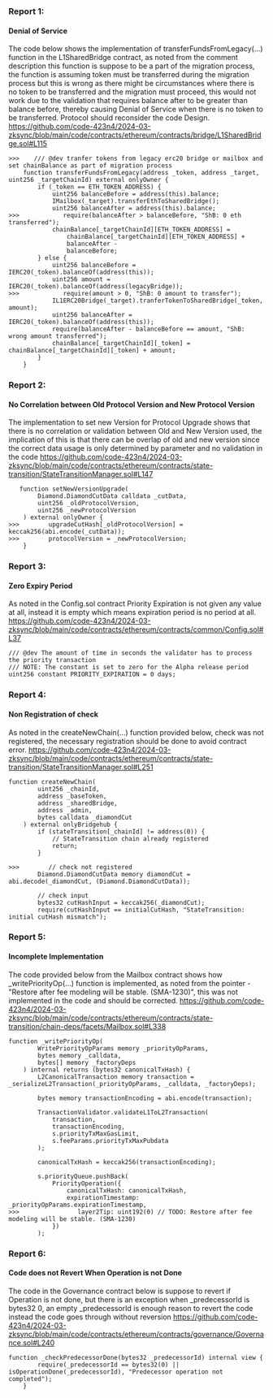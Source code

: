 ### Report 1:
#### Denial of Service
The code below shows the implementation of transferFundsFromLegacy(...) function in the L1SharedBridge contract, as noted from the comment description this function is suppose to be a part of the migration process, the function is assuming token must be transferred during the migration process but this is wrong as there might be circumstances where there is no token to be transferred and the migration must proceed, this would not work due to the validation that requires balance after to be greater than balance before, thereby causing Denial of Service when there is no token to be transferred. Protocol should reconsider the code Design.
https://github.com/code-423n4/2024-03-zksync/blob/main/code/contracts/ethereum/contracts/bridge/L1SharedBridge.sol#L115
```solidity
>>>    /// @dev tranfer tokens from legacy erc20 bridge or mailbox and set chainBalance as part of migration process
    function transferFundsFromLegacy(address _token, address _target, uint256 _targetChainId) external onlyOwner {
        if (_token == ETH_TOKEN_ADDRESS) {
            uint256 balanceBefore = address(this).balance;
            IMailbox(_target).transferEthToSharedBridge();
            uint256 balanceAfter = address(this).balance;
>>>            require(balanceAfter > balanceBefore, "ShB: 0 eth transferred");
            chainBalance[_targetChainId][ETH_TOKEN_ADDRESS] =
                chainBalance[_targetChainId][ETH_TOKEN_ADDRESS] +
                balanceAfter -
                balanceBefore;
        } else {
            uint256 balanceBefore = IERC20(_token).balanceOf(address(this));
            uint256 amount = IERC20(_token).balanceOf(address(legacyBridge));
>>>            require(amount > 0, "ShB: 0 amount to transfer");
            IL1ERC20Bridge(_target).tranferTokenToSharedBridge(_token, amount);
            uint256 balanceAfter = IERC20(_token).balanceOf(address(this));
            require(balanceAfter - balanceBefore == amount, "ShB: wrong amount transferred");
            chainBalance[_targetChainId][_token] = chainBalance[_targetChainId][_token] + amount;
        }
    }
```
###  Report 2:
#### No Correlation between Old Protocol Version and New Protocol Version
The implementation to set new Version for Protocol Upgrade shows that there is no correlation or validation between Old and New Version used, the implication of this is that there can be overlap of old and new version since the correct data usage is only determined by parameter and no validation in the code
https://github.com/code-423n4/2024-03-zksync/blob/main/code/contracts/ethereum/contracts/state-transition/StateTransitionManager.sol#L147
```solidity
   function setNewVersionUpgrade(
        Diamond.DiamondCutData calldata _cutData,
        uint256 _oldProtocolVersion,
        uint256 _newProtocolVersion
    ) external onlyOwner {
>>>        upgradeCutHash[_oldProtocolVersion] = keccak256(abi.encode(_cutData));
>>>        protocolVersion = _newProtocolVersion;
    }
```
###  Report 3:
#### Zero Expiry Period
As noted in the Config.sol contract Priority Expiration is not given any value at all, instead it is empty which means expiration period is no period at all.
https://github.com/code-423n4/2024-03-zksync/blob/main/code/contracts/ethereum/contracts/common/Config.sol#L37
```solidity
/// @dev The amount of time in seconds the validator has to process the priority transaction
/// NOTE: The constant is set to zero for the Alpha release period
uint256 constant PRIORITY_EXPIRATION = 0 days;
```
###  Report 4:
#### Non Registration of check
As noted in the createNewChain(...) function provided below, check was not registered, the necessary registration should be done to avoid contract error.
https://github.com/code-423n4/2024-03-zksync/blob/main/code/contracts/ethereum/contracts/state-transition/StateTransitionManager.sol#L251
```solidity
function createNewChain(
        uint256 _chainId,
        address _baseToken,
        address _sharedBridge,
        address _admin,
        bytes calldata _diamondCut
    ) external onlyBridgehub {
        if (stateTransition[_chainId] != address(0)) {
            // StateTransition chain already registered
            return;
        }

>>>        // check not registered
        Diamond.DiamondCutData memory diamondCut = abi.decode(_diamondCut, (Diamond.DiamondCutData));

        // check input
        bytes32 cutHashInput = keccak256(_diamondCut);
        require(cutHashInput == initialCutHash, "StateTransition: initial cutHash mismatch");
```
###  Report 5:
#### Incomplete Implementation
The code provided below from the Mailbox contract shows how _writePriorityOp(...) function is implemented, as noted from the pointer - "Restore after fee modeling will be stable. (SMA-1230)", this was not implemented in the code and should be corrected.
https://github.com/code-423n4/2024-03-zksync/blob/main/code/contracts/ethereum/contracts/state-transition/chain-deps/facets/Mailbox.sol#L338
```solidity
function _writePriorityOp(
        WritePriorityOpParams memory _priorityOpParams,
        bytes memory _calldata,
        bytes[] memory _factoryDeps
    ) internal returns (bytes32 canonicalTxHash) {
        L2CanonicalTransaction memory transaction = _serializeL2Transaction(_priorityOpParams, _calldata, _factoryDeps);

        bytes memory transactionEncoding = abi.encode(transaction);

        TransactionValidator.validateL1ToL2Transaction(
            transaction,
            transactionEncoding,
            s.priorityTxMaxGasLimit,
            s.feeParams.priorityTxMaxPubdata
        );

        canonicalTxHash = keccak256(transactionEncoding);

        s.priorityQueue.pushBack(
            PriorityOperation({
                canonicalTxHash: canonicalTxHash,
                expirationTimestamp: _priorityOpParams.expirationTimestamp,
>>>                layer2Tip: uint192(0) // TODO: Restore after fee modeling will be stable. (SMA-1230)
            })
        );
```
###  Report 6:
#### Code does not Revert When Operation is not Done
The code in the Governance contract below is suppose to revert if Operation is not done, but there is an exception when _predecessorId is bytes32 0, an empty _predecessorId  is enough reason to revert the code instead the code goes through without reversion 
https://github.com/code-423n4/2024-03-zksync/blob/main/code/contracts/ethereum/contracts/governance/Governance.sol#L240
```solidity
function _checkPredecessorDone(bytes32 _predecessorId) internal view {
        require(_predecessorId == bytes32(0) || isOperationDone(_predecessorId), "Predecessor operation not completed");
    }
```